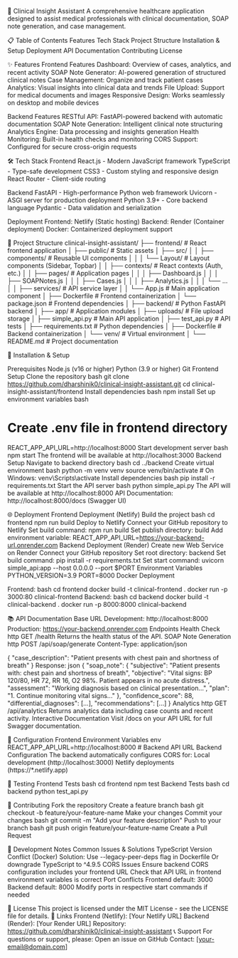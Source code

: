 🏥 Clinical Insight Assistant
A comprehensive healthcare application designed to assist medical professionals with clinical documentation, SOAP note generation, and case management.

📋 Table of Contents
Features
Tech Stack
Project Structure
Installation & Setup
Deployment
API Documentation
Contributing
License

✨ Features
Frontend Features
Dashboard: Overview of cases, analytics, and recent activity
SOAP Note Generator: AI-powered generation of structured clinical notes
Case Management: Organize and track patient cases
Analytics: Visual insights into clinical data and trends
File Upload: Support for medical documents and images
Responsive Design: Works seamlessly on desktop and mobile devices

Backend Features
RESTful API: FastAPI-powered backend with automatic documentation
SOAP Note Generation: Intelligent clinical note structuring
Analytics Engine: Data processing and insights generation
Health Monitoring: Built-in health checks and monitoring
CORS Support: Configured for secure cross-origin requests

🛠 Tech Stack
Frontend
React.js - Modern JavaScript framework
TypeScript - Type-safe development
CSS3 - Custom styling and responsive design
React Router - Client-side routing

Backend
FastAPI - High-performance Python web framework
Uvicorn - ASGI server for production deployment
Python 3.9+ - Core backend language
Pydantic - Data validation and serialization

Deployment
Frontend: Netlify (Static hosting)
Backend: Render (Container deployment)
Docker: Containerized deployment support

📁 Project Structure
clinical-insight-assistant/
├── frontend/                 # React frontend application
│   ├── public/              # Static assets
│   ├── src/
│   │   ├── components/      # Reusable UI components
│   │   │   └── Layout/      # Layout components (Sidebar, Topbar)
│   │   ├── contexts/        # React contexts (Auth, etc.)
│   │   ├── pages/           # Application pages
│   │   │   ├── Dashboard.js
│   │   │   ├── SOAPNotes.js
│   │   │   ├── Cases.js
│   │   │   ├── Analytics.js
│   │   │   └── ...
│   │   ├── services/        # API service layer
│   │   └── App.js          # Main application component
│   ├── Dockerfile          # Frontend containerization
│   └── package.json        # Frontend dependencies
│
├── backend/                 # Python FastAPI backend
│   ├── app/                # Application modules
│   ├── uploads/            # File upload storage
│   ├── simple_api.py       # Main API application
│   ├── test_api.py         # API tests
│   ├── requirements.txt    # Python dependencies
│   ├── Dockerfile         # Backend containerization
│   └── venv/              # Virtual environment
│
└── README.md              # Project documentation

🚀 Installation & Setup

Prerequisites
Node.js (v16 or higher)
Python (3.9 or higher)
Git
Frontend Setup
Clone the repository
bash
git clone https://github.com/dharshinik0/clinical-insight-assistant.git
cd clinical-insight-assistant/frontend
Install dependencies
bash
npm install
Set up environment variables
bash
# Create .env file in frontend directory
REACT_APP_API_URL=http://localhost:8000
Start development server
bash
npm start
The frontend will be available at http://localhost:3000
Backend Setup
Navigate to backend directory
bash
cd ../backend
Create virtual environment
bash
python -m venv venv
source venv/bin/activate  # On Windows: venv\Scripts\activate
Install dependencies
bash
pip install -r requirements.txt
Start the API server
bash
python simple_api.py
The API will be available at http://localhost:8000 API Documentation: http://localhost:8000/docs (Swagger UI)

🌐 Deployment
Frontend Deployment (Netlify)
Build the project
bash
cd frontend
npm run build
Deploy to Netlify
Connect your GitHub repository to Netlify
Set build command: npm run build
Set publish directory: build
Add environment variable: REACT_APP_API_URL=https://your-backend-url.onrender.com
Backend Deployment (Render)
Create new Web Service on Render
Connect your GitHub repository
Set root directory: backend
Set build command: pip install -r requirements.txt
Set start command: uvicorn simple_api:app --host 0.0.0.0 --port $PORT
Environment Variables
PYTHON_VERSION=3.9
PORT=8000
Docker Deployment

Frontend:
bash
cd frontend
docker build -t clinical-frontend .
docker run -p 3000:80 clinical-frontend
Backend:
bash
cd backend
docker build -t clinical-backend .
docker run -p 8000:8000 clinical-backend

📚 API Documentation
Base URL
Development: http://localhost:8000
Production: https://your-backend.onrender.com
Endpoints
Health Check
http
GET /health
Returns the health status of the API.
SOAP Note Generation
http
POST /api/soap/generate
Content-Type: application/json

{
  "case_description": "Patient presents with chest pain and shortness of breath"
}
Response:
json
{
  "soap_note": {
    "subjective": "Patient presents with: chest pain and shortness of breath",
    "objective": "Vital signs: BP 120/80, HR 72, RR 16, O2 98%. Patient appears in no acute distress.",
    "assessment": "Working diagnosis based on clinical presentation...",
    "plan": "1. Continue monitoring vital signs..."
  },
  "confidence_score": 88,
  "differential_diagnoses": [...],
  "recommendations": [...]
}
Analytics
http
GET /api/analytics
Returns analytics data including case counts and recent activity.
Interactive Documentation
Visit /docs on your API URL for full Swagger documentation.

🔧 Configuration
Frontend Environment Variables
env
REACT_APP_API_URL=http://localhost:8000  # Backend API URL
Backend Configuration
The backend automatically configures CORS for:
Local development (http://localhost:3000)
Netlify deployments (https://*.netlify.app)

🧪 Testing
Frontend Tests
bash
cd frontend
npm test
Backend Tests
bash
cd backend
python test_api.py

🤝 Contributing
Fork the repository
Create a feature branch
bash
git checkout -b feature/your-feature-name
Make your changes
Commit your changes
bash
git commit -m "Add your feature description"
Push to your branch
bash
git push origin feature/your-feature-name
Create a Pull Request

📝 Development Notes
Common Issues & Solutions
TypeScript Version Conflict (Docker)
Solution: Use --legacy-peer-deps flag in Dockerfile
Or downgrade TypeScript to ^4.9.5
CORS Issues
Ensure backend CORS configuration includes your frontend URL
Check that API URL in frontend environment variables is correct
Port Conflicts
Frontend default: 3000
Backend default: 8000
Modify ports in respective start commands if needed

📄 License
This project is licensed under the MIT License - see the LICENSE file for details.
🔗 Links
Frontend (Netlify): [Your Netlify URL]
Backend (Render): [Your Render URL]
Repository: https://github.com/dharshinik0/clinical-insight-assistant
📞 Support
For questions or support, please:
Open an issue on GitHub
Contact: [your-email@domain.com]
